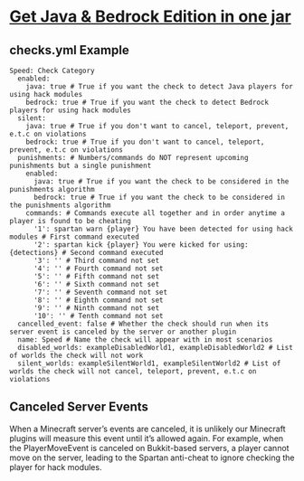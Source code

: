 # <a href="https://www.paypal.com/ncp/payment/EVXKXBD6M5XPC">Get Java & Bedrock Edition in one jar</a>

## checks.yml Example
```
Speed: Check Category
  enabled:
    java: true # True if you want the check to detect Java players for using hack modules
    bedrock: true # True if you want the check to detect Bedrock players for using hack modules
  silent:
    java: true # True if you don't want to cancel, teleport, prevent, e.t.c on violations
    bedrock: true # True if you don't want to cancel, teleport, prevent, e.t.c on violations
  punishments: # Numbers/commands do NOT represent upcoming punishments but a single punishment
    enabled:
      java: true # True if you want the check to be considered in the punishments algorithm
      bedrock: true # True if you want the check to be considered in the punishments algorithm
    commands: # Commands execute all together and in order anytime a player is found to be cheating
      '1': spartan warn {player} You have been detected for using hack modules # First command executed
      '2': spartan kick {player} You were kicked for using: {detections} # Second command executed
      '3': '' # Third command not set
      '4': '' # Fourth command not set
      '5': '' # Fifth command not set
      '6': '' # Sixth command not set
      '7': '' # Seventh command not set
      '8': '' # Eighth command not set
      '9': '' # Ninth command not set
      '10': '' # Tenth command not set
  cancelled_event: false # Whether the check should run when its server event is canceled by the server or another plugin
  name: Speed # Name the check will appear with in most scenarios
  disabled_worlds: exampleDisabledWorld1, exampleDisabledWorld2 # List of worlds the check will not work
  silent_worlds: exampleSilentWorld1, exampleSilentWorld2 # List of worlds the check will not cancel, teleport, prevent, e.t.c on violations
```
## Canceled Server Events
When a Minecraft server’s events are canceled, it is unlikely our Minecraft plugins will measure this event until it’s allowed again. For example, when the PlayerMoveEvent is canceled on Bukkit-based servers, a player cannot move on the server, leading to the Spartan anti-cheat to ignore checking the player for hack modules.
